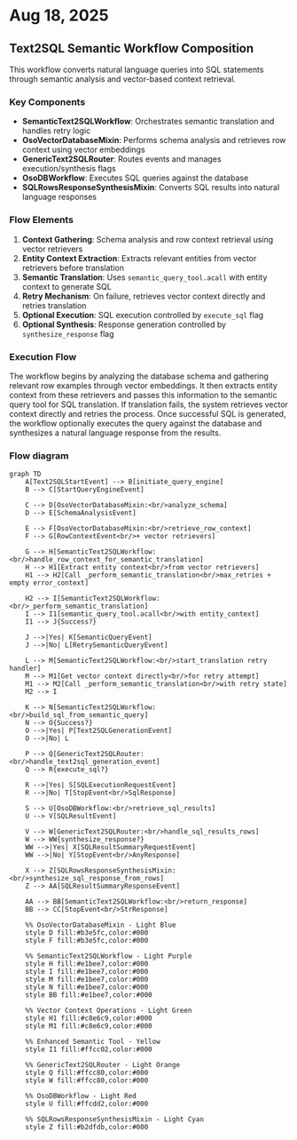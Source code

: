 # Aug 18, 2025

## Text2SQL Semantic Workflow Composition

This workflow converts natural language queries into SQL statements through
semantic analysis and vector-based context retrieval.

### Key Components

- **SemanticText2SQLWorkflow**: Orchestrates semantic translation and handles
  retry logic
- **OsoVectorDatabaseMixin**: Performs schema analysis and retrieves row context
  using vector embeddings
- **GenericText2SQLRouter**: Routes events and manages execution/synthesis flags
- **OsoDBWorkflow**: Executes SQL queries against the database
- **SQLRowsResponseSynthesisMixin**: Converts SQL results into natural language
  responses

### Flow Elements

1. **Context Gathering**: Schema analysis and row context retrieval using vector
   retrievers
2. **Entity Context Extraction**: Extracts relevant entities from vector
   retrievers before translation
3. **Semantic Translation**: Uses `semantic_query_tool.acall` with entity
   context to generate SQL
4. **Retry Mechanism**: On failure, retrieves vector context directly and
   retries translation
5. **Optional Execution**: SQL execution controlled by `execute_sql` flag
6. **Optional Synthesis**: Response generation controlled by
   `synthesize_response` flag

### Execution Flow

The workflow begins by analyzing the database schema and gathering relevant row
examples through vector embeddings. It then extracts entity context from these
retrievers and passes this information to the semantic query tool for SQL
translation. If translation fails, the system retrieves vector context directly
and retries the process. Once successful SQL is generated, the workflow
optionally executes the query against the database and synthesizes a natural
language response from the results.

### Flow diagram

```mermaid
graph TD
    A[Text2SQLStartEvent] --> B[initiate_query_engine]
    B --> C[StartQueryEngineEvent]

    C --> D[OsoVectorDatabaseMixin:<br/>analyze_schema]
    D --> E[SchemaAnalysisEvent]

    E --> F[OsoVectorDatabaseMixin:<br/>retrieve_row_context]
    F --> G[RowContextEvent<br/>+ vector retrievers]

    G --> H[SemanticText2SQLWorkflow:<br/>handle_row_context_for_semantic_translation]
    H --> H1[Extract entity context<br/>from vector retrievers]
    H1 --> H2[Call _perform_semantic_translation<br/>max_retries + empty error_context]

    H2 --> I[SemanticText2SQLWorkflow:<br/>_perform_semantic_translation]
    I --> I1[semantic_query_tool.acall<br/>with entity_context]
    I1 --> J{Success?}

    J -->|Yes| K[SemanticQueryEvent]
    J -->|No| L[RetrySemanticQueryEvent]

    L --> M[SemanticText2SQLWorkflow:<br/>start_translation retry handler]
    M --> M1[Get vector context directly<br/>for retry attempt]
    M1 --> M2[Call _perform_semantic_translation<br/>with retry state]
    M2 --> I

    K --> N[SemanticText2SQLWorkflow:<br/>build_sql_from_semantic_query]
    N --> O{Success?}
    O -->|Yes| P[Text2SQLGenerationEvent]
    O -->|No| L

    P --> Q[GenericText2SQLRouter:<br/>handle_text2sql_generation_event]
    Q --> R{execute_sql?}

    R -->|Yes| S[SQLExecutionRequestEvent]
    R -->|No| T[StopEvent<br/>SqlResponse]

    S --> U[OsoDBWorkflow:<br/>retrieve_sql_results]
    U --> V[SQLResultEvent]

    V --> W[GenericText2SQLRouter:<br/>handle_sql_results_rows]
    W --> WW{synthesize_response?}
    WW -->|Yes| X[SQLResultSummaryRequestEvent]
    WW -->|No| Y[StopEvent<br/>AnyResponse]

    X --> Z[SQLRowsResponseSynthesisMixin:<br/>synthesize_sql_response_from_rows]
    Z --> AA[SQLResultSummaryResponseEvent]

    AA --> BB[SemanticText2SQLWorkflow:<br/>return_response]
    BB --> CC[StopEvent<br/>StrResponse]

    %% OsoVectorDatabaseMixin - Light Blue
    style D fill:#b3e5fc,color:#000
    style F fill:#b3e5fc,color:#000

    %% SemanticText2SQLWorkflow - Light Purple
    style H fill:#e1bee7,color:#000
    style I fill:#e1bee7,color:#000
    style M fill:#e1bee7,color:#000
    style N fill:#e1bee7,color:#000
    style BB fill:#e1bee7,color:#000

    %% Vector Context Operations - Light Green
    style H1 fill:#c8e6c9,color:#000
    style M1 fill:#c8e6c9,color:#000

    %% Enhanced Semantic Tool - Yellow
    style I1 fill:#ffcc02,color:#000

    %% GenericText2SQLRouter - Light Orange
    style Q fill:#ffcc80,color:#000
    style W fill:#ffcc80,color:#000

    %% OsoDBWorkflow - Light Red
    style U fill:#ffcdd2,color:#000

    %% SQLRowsResponseSynthesisMixin - Light Cyan
    style Z fill:#b2dfdb,color:#000
```
